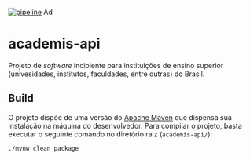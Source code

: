 [![pipeline](https://github.com/academis/academis-api/actions/workflows/actions.yml/badge.svg)](https://github.com/academis/academis-api/actions/workflows/actions.yml)
Ad
# academis-api

Projeto de _software_ incipiente para instituições de ensino superior (univesidades, institutos, faculdades, entre outras) do Brasil.

## Build

O projeto dispõe de uma versão do [Apache Maven](http://maven.apache.org/) que dispensa sua instalação na máquina do desenvolvedor. Para compilar o projeto, basta executar o seguinte comando no diretório raiz (`academis-api/`):

`./mvnw clean package`
